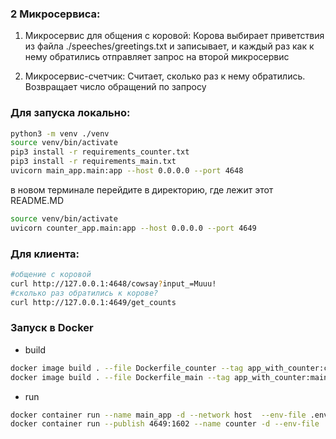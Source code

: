### 2 Микросервиса:

1) Микросервис для общения с коровой: 
Корова выбирает приветствия из файла ./speeches/greetings.txt 
и записывает, и каждый раз как к нему обратились отправляет запрос на второй микросервис

2) Микросервис-счетчик:
Считает, сколько раз к нему обратились.
Возвращает число обращений по запросу




###  Для запуска локально:

```bash
python3 -m venv ./venv
source venv/bin/activate
pip3 install -r requirements_counter.txt
pip3 install -r requirements_main.txt
uvicorn main_app.main:app --host 0.0.0.0 --port 4648
```

в новом терминале перейдите в директорию, где лежит этот README.MD
```bash
source venv/bin/activate
uvicorn counter_app.main:app --host 0.0.0.0 --port 4649
```

### Для клиента:

```bash
#общение с коровой
curl http://127.0.0.1:4648/cowsay?input_=Muuu!
#сколько раз обратились к корове?
curl http://127.0.0.1:4649/get_counts
```


### Запуск в Docker
-  build

```bash
docker image build . --file Dockerfile_counter --tag app_with_counter:counter
docker image build . --file Dockerfile_main --tag app_with_counter:main
```

- run

```bash
docker container run --name main_app -d --network host  --env-file .env app_with_counter:main
docker container run --publish 4649:1602 --name counter -d --env-file .env app_with_counter:counter
```


